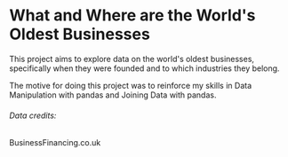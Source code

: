 # **What and Where are the World's Oldest Businesses**

This project aims to explore data on the world's oldest businesses, specifically when they were founded and to which industries they belong.

The motive for doing this project was to reinforce my skills in Data Manipulation with pandas and Joining Data with pandas.

###### Data credits:
BusinessFinancing.co.uk
